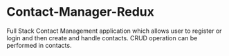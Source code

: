 # Contact-Manager-Redux
Full Stack Contact Management application which allows user to register or login and then create and handle contacts. CRUD operation can be performed in contacts.

